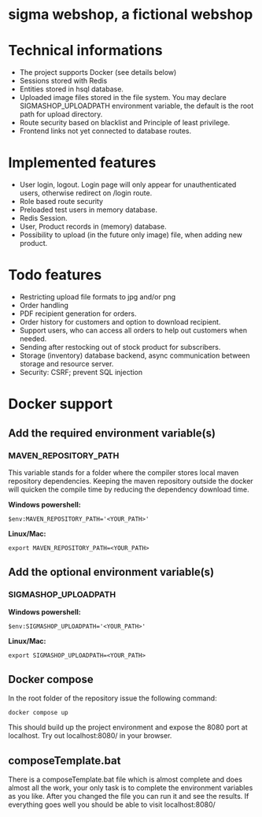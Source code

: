 # sigma webshop, a fictional webshop

# Technical informations
 - The project supports Docker (see details below)
 - Sessions stored with Redis
 - Entities stored in hsql database.
 - Uploaded image files stored in the file system. You may declare SIGMASHOP_UPLOADPATH environment variable, the default is the root path for upload directory.
 - Route security based on blacklist and Principle of least privilege.
 - Frontend links not yet connected to database routes.
 
 # Implemented features
 - User login, logout. Login page will only appear for unauthenticated users, otherwise redirect on /login route.
 - Role based route security
 - Preloaded test users in memory database.
 - Redis Session.
 - User, Product records in (memory) database.
 - Possibility to upload (in the future only image) file, when adding new product.
 
 # Todo features
 - Restricting upload file formats to jpg and/or png
 - Order handling
 - PDF recipient generation for orders.
 - Order history for customers and option to download recipient.
 - Support users, who can access all orders to help out customers when needed.
 - Sending after restocking out of stock product for subscribers.
 - Storage (inventory) database backend, async communication between storage and resource server.
 - Security: CSRF; prevent SQL injection

# Docker support

## Add the required environment variable(s)

### MAVEN_REPOSITORY_PATH
 This variable stands for a folder where the compiler stores local maven repository dependencies. Keeping the maven repository outside the docker will quicken the compile time by reducing the dependency download time.    

 **Windows powershell:**
 ```
 $env:MAVEN_REPOSITORY_PATH='<YOUR_PATH>'
 ```
 
 **Linux/Mac:**
 ```
 export MAVEN_REPOSITORY_PATH=<YOUR_PATH>
 ```

## Add the optional environment variable(s)

### SIGMASHOP_UPLOADPATH
 **Windows powershell:**
 ```
 $env:SIGMASHOP_UPLOADPATH='<YOUR_PATH>'
 ```
 
 **Linux/Mac:**
 ```
 export SIGMASHOP_UPLOADPATH=<YOUR_PATH>
 ```

## Docker compose

In the root folder of the repository issue the following command:
```
docker compose up
```
This should build up the project environment and expose the 8080 port at localhost.
Try out localhost:8080/ in your browser.

## composeTemplate.bat
There is a composeTemplate.bat file which is almost complete and does almost all the work, your only task is to complete the environment variables as you like.
After you changed the file you can run it and see the results.
If everything goes well you should be able to visit localhost:8080/
